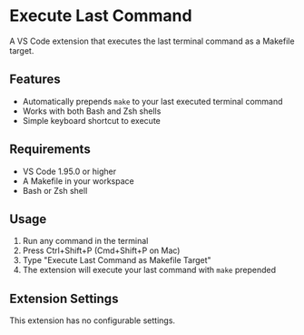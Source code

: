 # Execute Last Command

A VS Code extension that executes the last terminal command as a Makefile target.

## Features

- Automatically prepends `make` to your last executed terminal command
- Works with both Bash and Zsh shells
- Simple keyboard shortcut to execute

## Requirements

- VS Code 1.95.0 or higher
- A Makefile in your workspace
- Bash or Zsh shell

## Usage

1. Run any command in the terminal
2. Press Ctrl+Shift+P (Cmd+Shift+P on Mac)
3. Type "Execute Last Command as Makefile Target"
4. The extension will execute your last command with `make` prepended

## Extension Settings

This extension has no configurable settings.
